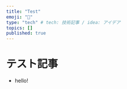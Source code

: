 ```yaml
---
title: "Test"
emoji: "🎉"
type: "tech" # tech: 技術記事 / idea: アイデア
topics: []
published: true
---
```

# テスト記事
- hello!
